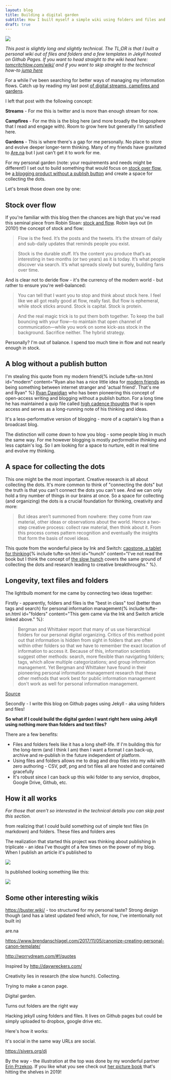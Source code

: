 ```yaml
---
layout: blog
title: Building a digital garden
subtitle: How I built myself a simple wiki using folders and files and published via Jekyll
draft: true
---
```


![](/images/digital-garden-cleaned.jpg)

*This post is slightly long and slightly technical. The TL;DR is that I built a personal wiki out of files and folders and a few templates in Jekyll hosted on Github Pages. If you want to head straight to the wiki head here: [tomcritchlow.com/wiki/](https://tomcritchlow.com/wiki/) and if you want to skip straight to the technical how-to [jump here](https://tomcritchlow.com/wiki/drafts/2019-01-15-building-digital-garden/#how-it-all-works)*

For a while I've been searching for better ways of managing my information flows. Catch up by reading my last post [of digital streams, campfires and gardens](https://tomcritchlow.com/2018/10/10/of-gardens-and-wikis/).

I left that post with the following concept:

**Streams** - For me this is twitter and is more than enough stream for now.

**Campfires** - For me this is the blog here (and more broadly the blogosphere that I read and engage with). Room to grow here but generally I'm satisfied here.

**Gardens** - This is where there's a gap for me personally. No place to store and evolve deeper longer-term thinking. Many of my friends have gravitated to [Are.na](https://are.na) but I just can't get it to work for me.

For my personal garden (note: your requirements and needs might be different!) I set out to build something that would focus on [stock over flow](http://snarkmarket.com/2010/4890), be [a blogging product without a publish button](https://twitter.com/ryandawidjan/status/1077641141221249031) and create a space for collecting the dots.

Let's break those down one by one:

## Stock over flow

If you're familiar with this blog then the chances are high that you've read this seminal piece from Robin Sloan: [stock and flow](http://snarkmarket.com/2010/4890). Robin lays out (in 2010!) the concept of stock and flow:

> Flow is the feed. It’s the posts and the tweets. It’s the stream of daily and sub-daily updates that reminds people you exist.

> Stock is the durable stuff. It’s the content you produce that’s as interesting in two months (or two years) as it is today. It’s what people discover via search. It’s what spreads slowly but surely, building fans over time.

And is clear not to deride flow - it's the currency of the modern world - but rather to ensure you're well-balanced:

> You can tell that I want you to stop and think about stock here. I feel like we all got really good at flow, really fast. But flow is ephemeral, while stock sticks around. Stock is capital. Stock is protein.

> And the real magic trick is to put them both together. To keep the ball bouncing with your flow—to maintain that open channel of communication—while you work on some kick-ass stock in the background. Sacrifice neither. The hybrid strategy.

Personally? I'm out of balance. I spend too much time in flow and not nearly enough in stock.

## A blog without a publish button

I'm stealing this quote from my modern friend{% include tufte-sn.html id="modern" content="Ryan also has a nice little idea for <a href='https://medium.com/@ryandawidjan/modern-friends-e9ca5b6f855a'>modern friends</a> as being something between internet stranger and 'actual friend'. That's me and Ryan" %} <a href="https://twitter.com/ryandawidjan">Ryan Dawidjan</a> who has been pioneering this concept of open-access writing and blogging without a publish button. For a long time he has maintained a quip file called [high cadence thoughts](https://quip.com/jgBUALiGBjwp) that is open access and serves as a long-running note of his thinking and ideas.

It's a less-performative version of blogging - more of a captain's log than a broadcast blog.

The distinction will come down to how you blog - some people blog in much the same way. For me however blogging is mostly *performative thinking* and less captain's log. So I am looking for a space to nurture, edit in real time and evolve my thinking.

## A space for collecting the dots

This one might be the most important. Creative research is all about collecting the dots. It's more common to think of "connecting the dots" but the truth is that you can't connect the dots you can't see. And we can only hold a tiny number of things in our brains at once. So a space for collecting (and organizing) the dots is a crucial foundation for thinking, creativity and more:

>But ideas aren’t summoned from nowhere: they come from raw material, other ideas or observations about the world. Hence a two-step creative process: collect raw material, then think about it. From this process comes pattern recognition and eventually the insights that form the basis of novel ideas.

This quote from the wonderful piece by Ink and Switch: [capstone, a tablet for thinking](https://www.inkandswitch.com/capstone-manuscript.html){% include tufte-sn.html id="hunch" content="I've not read the book but I think the concept of <a href='https://www.youtube.com/watch?v=0af00UcTO-c'>the slow hunch</a> covers the same ground of collecting the dots and research leading to creative breakthroughs." %}.

## Longevity, text files and folders

The lightbulb moment for me came by connecting two ideas together:

Firstly - apparently, folders and files is the "best in class" tool (better than tags and search) for personal information management{% include tufte-sn.html id="folders" content="This gem came via the Ink and Switch article linked above." %}:

>Bergman and Whittaker report that many of us use hierarchical folders for our personal digital organizing. Critics of this method point out that information is hidden from sight in folders that are often within other folders so that we have to remember the exact location of information to access it. Because of this, information scientists suggest other methods: search, more flexible than navigating folders; tags, which allow multiple categorizations; and group information management. Yet Bergman and Whittaker have found in their pioneering personal information management research that these other methods that work best for public information management don't work as well for personal information management.

[Source](https://mitpress.mit.edu/books/science-managing-our-digital-stuff)

Secondly - I write this blog on Github pages using Jekyll - aka using folders and files!

**So what if I could build the digital garden I want right here using Jekyll using nothing more than folders and text files?**

There are a few benefits:

- Files and folders feels like it has a long shelf-life. If I'm building this for the long-term (and I think I am) then I want a format I can back-up, archive and re-publish in the future independent of platform.
- Using files and folders allows me to drag and drop files into my wiki with zero authoring - CSV, pdf, png and txt files all are hosted and contained gracefully
- It's robust since I can back up this wiki folder to any service, dropbox, Google Drive, Github, etc.

## How it all works

*For those that aren't so interested in the technical details you can skip past this section.*





 from realizing that I could build something out of simple text files (in markdown) and folders. These files and folders ares

The realization that started this project was thinking about publishing in triplicate - an idea I've thought of a few times on the power of my blog. When I publish an article it's published to 

![](/images/wiki-folders.png)

Is published looking something like this:

![](/images/maps-wiki.png)





## Some other interesting wikis

https://buster.wiki/ - too structured for my personal taste? Strong design though (and has a latest updated feed which, for now, I've intentionally not built in)

are.na

https://www.brendanschlagel.com/2017/11/05/canonize-creating-personal-canon-template/

http://worrydream.com/#!/quotes

Inspired by http://daywreckers.com/



Creativity lies in research (the slow hunch). Collecting.

Trying to make a canon page.

Digital garden.

Turns out folders are the right way 

Hacking jekyll using folders and files. It lives on Github pages but could be simply uploaded to dropbox, google drive etc.

Here's how it works:

It's social in the same way URLs are social.

https://sivers.org/dj


By the way - the illustration at the top was done by my wonderful partner [Erin Przekop](http://erinprz.com). If you like what you see check out [her picture book](http://erinprz.com/journey/) that's hitting the shelves in 2019!


